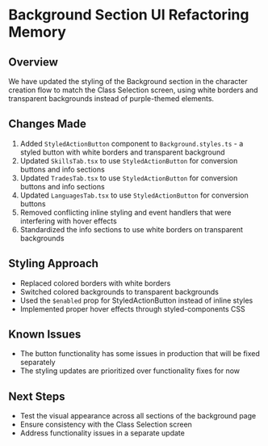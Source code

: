 # Background Section UI Refactoring Memory

## Overview
We have updated the styling of the Background section in the character creation flow to match the Class Selection screen, using white borders and transparent backgrounds instead of purple-themed elements.

## Changes Made
1. Added `StyledActionButton` component to `Background.styles.ts` - a styled button with white borders and transparent background
2. Updated `SkillsTab.tsx` to use `StyledActionButton` for conversion buttons and info sections
3. Updated `TradesTab.tsx` to use `StyledActionButton` for conversion buttons and info sections
4. Updated `LanguagesTab.tsx` to use `StyledActionButton` for conversion buttons
5. Removed conflicting inline styling and event handlers that were interfering with hover effects
6. Standardized the info sections to use white borders on transparent backgrounds

## Styling Approach
- Replaced colored borders with white borders
- Switched colored backgrounds to transparent backgrounds
- Used the `$enabled` prop for StyledActionButton instead of inline styles
- Implemented proper hover effects through styled-components CSS

## Known Issues
- The button functionality has some issues in production that will be fixed separately
- The styling updates are prioritized over functionality fixes for now

## Next Steps
- Test the visual appearance across all sections of the background page
- Ensure consistency with the Class Selection screen
- Address functionality issues in a separate update
